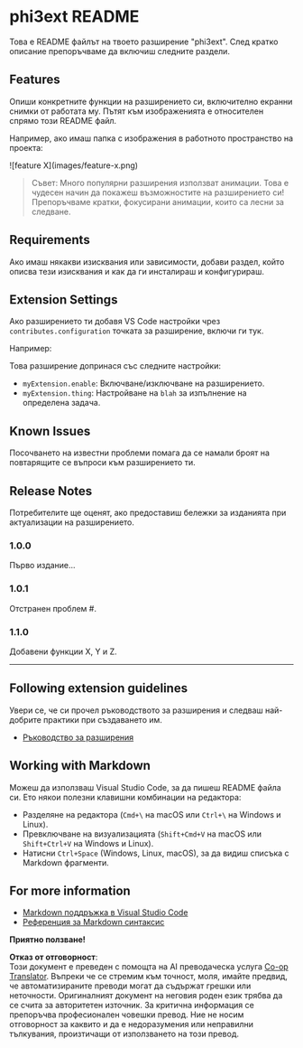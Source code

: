 <!--
CO_OP_TRANSLATOR_METADATA:
{
  "original_hash": "be0b2937160c486180ded27e4f14adeb",
  "translation_date": "2025-05-09T04:53:58+00:00",
  "source_file": "code/07.Lab/01/AIPC/extensions/phi3ext/README.md",
  "language_code": "bg"
}
-->
# phi3ext README

Това е README файлът на твоето разширение "phi3ext". След кратко описание препоръчваме да включиш следните раздели.

## Features

Опиши конкретните функции на разширението си, включително екранни снимки от работата му. Пътят към изображенията е относителен спрямо този README файл.

Например, ако имаш папка с изображения в работното пространство на проекта:

\!\[feature X\]\(images/feature-x.png\)

> Съвет: Много популярни разширения използват анимации. Това е чудесен начин да покажеш възможностите на разширението си! Препоръчваме кратки, фокусирани анимации, които са лесни за следване.

## Requirements

Ако имаш някакви изисквания или зависимости, добави раздел, който описва тези изисквания и как да ги инсталираш и конфигурираш.

## Extension Settings

Ако разширението ти добавя VS Code настройки чрез `contributes.configuration` точката за разширение, включи ги тук.

Например:

Това разширение допринася със следните настройки:

* `myExtension.enable`: Включване/изключване на разширението.
* `myExtension.thing`: Настройване на `blah` за изпълнение на определена задача.

## Known Issues

Посочването на известни проблеми помага да се намали броят на повтарящите се въпроси към разширението ти.

## Release Notes

Потребителите ще оценят, ако предоставиш бележки за изданията при актуализации на разширението.

### 1.0.0

Първо издание...

### 1.0.1

Отстранен проблем #.

### 1.1.0

Добавени функции X, Y и Z.

---

## Following extension guidelines

Увери се, че си прочел ръководството за разширения и следваш най-добрите практики при създаването им.

* [Ръководство за разширения](https://code.visualstudio.com/api/references/extension-guidelines?WT.mc_id=aiml-137032-kinfeylo)

## Working with Markdown

Можеш да използваш Visual Studio Code, за да пишеш README файла си. Ето някои полезни клавишни комбинации на редактора:

* Разделяне на редактора (`Cmd+\` на macOS или `Ctrl+\` на Windows и Linux).
* Превключване на визуализацията (`Shift+Cmd+V` на macOS или `Shift+Ctrl+V` на Windows и Linux).
* Натисни `Ctrl+Space` (Windows, Linux, macOS), за да видиш списъка с Markdown фрагменти.

## For more information

* [Markdown поддръжка в Visual Studio Code](http://code.visualstudio.com/docs/languages/markdown?WT.mc_id=aiml-137032-kinfeylo)
* [Референция за Markdown синтаксис](https://help.github.com/articles/markdown-basics/)

**Приятно ползване!**

**Отказ от отговорност**:  
Този документ е преведен с помощта на AI преводаческа услуга [Co-op Translator](https://github.com/Azure/co-op-translator). Въпреки че се стремим към точност, моля, имайте предвид, че автоматизираните преводи могат да съдържат грешки или неточности. Оригиналният документ на неговия роден език трябва да се счита за авторитетен източник. За критична информация се препоръчва професионален човешки превод. Ние не носим отговорност за каквито и да е недоразумения или неправилни тълкувания, произтичащи от използването на този превод.